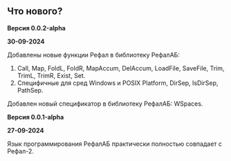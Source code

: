 Что нового?
--------------

**Версия 0.0.2-alpha**

**30-09-2024**

Добавлены новые функции Рефал в библиотеку РефалАБ:
1. Call, Map, FoldL, FoldR, MapAccum, DelAccum, LoadFile, SaveFile, Trim, TrimL, TrimR, Exist, Set.
2. Специфичные для сред Windows и POSIX Platform, DirSep, IsDirSep, PathSep.

Добавлен новый спецификатор в библиотеку РефалАБ: WSpaces.

**Версия 0.0.1-alpha**

**27-09-2024**

Язык программирования РефалАБ практически полностью совпадает с Рефал-2.
